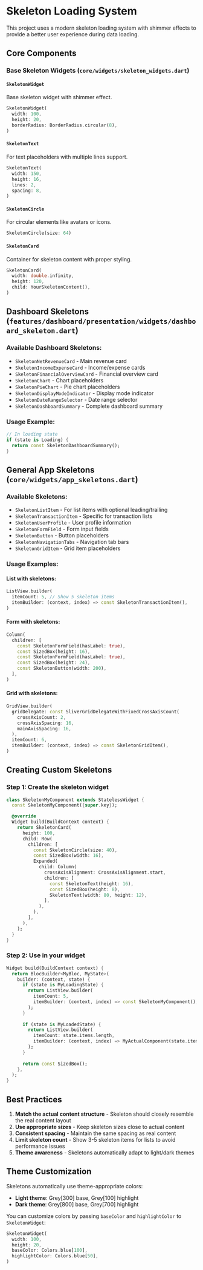 # Skeleton Loading System

This project uses a modern skeleton loading system with shimmer effects to provide a better user experience during data loading.

## Core Components

### Base Skeleton Widgets (`core/widgets/skeleton_widgets.dart`)

#### `SkeletonWidget`
Base skeleton widget with shimmer effect.
```dart
SkeletonWidget(
  width: 100,
  height: 20,
  borderRadius: BorderRadius.circular(8),
)
```

#### `SkeletonText`
For text placeholders with multiple lines support.
```dart
SkeletonText(
  width: 150,
  height: 16,
  lines: 2,
  spacing: 8,
)
```

#### `SkeletonCircle`
For circular elements like avatars or icons.
```dart
SkeletonCircle(size: 64)
```

#### `SkeletonCard`
Container for skeleton content with proper styling.
```dart
SkeletonCard(
  width: double.infinity,
  height: 120,
  child: YourSkeletonContent(),
)
```

## Dashboard Skeletons (`features/dashboard/presentation/widgets/dashboard_skeleton.dart`)

### Available Dashboard Skeletons:
- `SkeletonNetRevenueCard` - Main revenue card
- `SkeletonIncomeExpenseCard` - Income/expense cards
- `SkeletonFinancialOverviewCard` - Financial overview card
- `SkeletonChart` - Chart placeholders
- `SkeletonPieChart` - Pie chart placeholders
- `SkeletonDisplayModeIndicator` - Display mode indicator
- `SkeletonDateRangeSelector` - Date range selector
- `SkeletonDashboardSummary` - Complete dashboard summary

### Usage Example:
```dart
// In loading state
if (state is Loading) {
  return const SkeletonDashboardSummary();
}
```

## General App Skeletons (`core/widgets/app_skeletons.dart`)

### Available Skeletons:
- `SkeletonListItem` - For list items with optional leading/trailing
- `SkeletonTransactionItem` - Specific for transaction lists
- `SkeletonUserProfile` - User profile information
- `SkeletonFormField` - Form input fields
- `SkeletonButton` - Button placeholders
- `SkeletonNavigationTabs` - Navigation tab bars
- `SkeletonGridItem` - Grid item placeholders

### Usage Examples:

#### List with skeletons:
```dart
ListView.builder(
  itemCount: 5, // Show 5 skeleton items
  itemBuilder: (context, index) => const SkeletonTransactionItem(),
)
```

#### Form with skeletons:
```dart
Column(
  children: [
    const SkeletonFormField(hasLabel: true),
    const SizedBox(height: 16),
    const SkeletonFormField(hasLabel: true),
    const SizedBox(height: 24),
    const SkeletonButton(width: 200),
  ],
)
```

#### Grid with skeletons:
```dart
GridView.builder(
  gridDelegate: const SliverGridDelegateWithFixedCrossAxisCount(
    crossAxisCount: 2,
    crossAxisSpacing: 16,
    mainAxisSpacing: 16,
  ),
  itemCount: 6,
  itemBuilder: (context, index) => const SkeletonGridItem(),
)
```

## Creating Custom Skeletons

### Step 1: Create the skeleton widget
```dart
class SkeletonMyComponent extends StatelessWidget {
  const SkeletonMyComponent({super.key});

  @override
  Widget build(BuildContext context) {
    return SkeletonCard(
      height: 100,
      child: Row(
        children: [
          const SkeletonCircle(size: 40),
          const SizedBox(width: 16),
          Expanded(
            child: Column(
              crossAxisAlignment: CrossAxisAlignment.start,
              children: [
                const SkeletonText(height: 16),
                const SizedBox(height: 8),
                SkeletonText(width: 80, height: 12),
              ],
            ),
          ),
        ],
      ),
    );
  }
}
```

### Step 2: Use in your widget
```dart
Widget build(BuildContext context) {
  return BlocBuilder<MyBloc, MyState>(
    builder: (context, state) {
      if (state is MyLoadingState) {
        return ListView.builder(
          itemCount: 5,
          itemBuilder: (context, index) => const SkeletonMyComponent(),
        );
      }
      
      if (state is MyLoadedState) {
        return ListView.builder(
          itemCount: state.items.length,
          itemBuilder: (context, index) => MyActualComponent(state.items[index]),
        );
      }
      
      return const SizedBox();
    },
  );
}
```

## Best Practices

1. **Match the actual content structure** - Skeleton should closely resemble the real content layout
2. **Use appropriate sizes** - Keep skeleton sizes close to actual content
3. **Consistent spacing** - Maintain the same spacing as real content
4. **Limit skeleton count** - Show 3-5 skeleton items for lists to avoid performance issues
5. **Theme awareness** - Skeletons automatically adapt to light/dark themes

## Theme Customization

Skeletons automatically use theme-appropriate colors:
- **Light theme**: Grey[300] base, Grey[100] highlight
- **Dark theme**: Grey[800] base, Grey[700] highlight

You can customize colors by passing `baseColor` and `highlightColor` to `SkeletonWidget`:

```dart
SkeletonWidget(
  width: 100,
  height: 20,
  baseColor: Colors.blue[100],
  highlightColor: Colors.blue[50],
)
```
